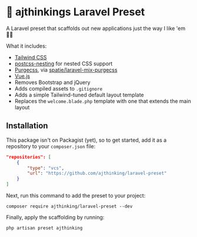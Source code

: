 # 🚀 ajthinkings Laravel Preset

A Laravel preset that scaffolds out new applications just the way I like 'em 👌🏻

What it includes:

- [Tailwind CSS](https://tailwindcss.com)
- [postcss-nesting](https://github.com/jonathantneal/postcss-nesting) for nested CSS support
- [Purgecss](https://www.purgecss.com/), via [spatie/laravel-mix-purgecss](https://github.com/spatie/laravel-mix-purgecss)
- [Vue.js](https://vuejs.org/)
- Removes Bootstrap and jQuery
- Adds compiled assets to `.gitignore`
- Adds a simple Tailwind-tuned default layout template
- Replaces the `welcome.blade.php` template with one that extends the main layout

## Installation

This package isn't on Packagist (yet), so to get started, add it as a repository to your `composer.json` file:

```json
"repositories": [
    {
        "type": "vcs",
        "url": "https://github.com/ajthinking/laravel-preset"
    }
]
```

Next, run this command to add the preset to your project:

```
composer require ajthinking/laravel-preset --dev
```

Finally, apply the scaffolding by running:

```
php artisan preset ajthinking
```


